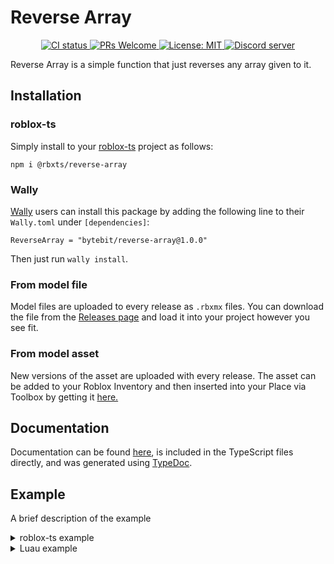 # Reverse Array
<p align="center">
  <a href="https://github.com/Bytebit-Org/roblox-ReverseArray/actions">
      <img src="https://github.com/Bytebit-Org/roblox-ReverseArray/workflows/CI/badge.svg" alt="CI status" />
  </a>
  <a href="http://makeapullrequest.com">
    <img src="https://img.shields.io/badge/PRs-welcome-blue.svg" alt="PRs Welcome" />
  </a>
  <a href="https://opensource.org/licenses/MIT">
    <img src="https://img.shields.io/badge/License-MIT-blue.svg" alt="License: MIT" />
  </a>
  <a href="https://discord.gg/QEz3v8y">
    <img src="https://img.shields.io/badge/discord-join-7289DA.svg?logo=discord&longCache=true&style=flat" alt="Discord server" />
  </a>
</p>

Reverse Array is a simple function that just reverses any array given to it.

## Installation
### roblox-ts
Simply install to your [roblox-ts](https://roblox-ts.com/) project as follows:
```
npm i @rbxts/reverse-array
```

### Wally
[Wally](https://github.com/UpliftGames/wally/) users can install this package by adding the following line to their `Wally.toml` under `[dependencies]`:
```
ReverseArray = "bytebit/reverse-array@1.0.0"
```

Then just run `wally install`.

### From model file
Model files are uploaded to every release as `.rbxmx` files. You can download the file from the [Releases page](https://github.com/Bytebit-Org/roblox-ReverseArray/releases) and load it into your project however you see fit.

### From model asset
New versions of the asset are uploaded with every release. The asset can be added to your Roblox Inventory and then inserted into your Place via Toolbox by getting it [here.](https://www.roblox.com/library/1234567890/Reverse-Array-Package)

## Documentation
Documentation can be found [here](https://github.com/Bytebit-Org/roblox-ReverseArray/tree/master/docs), is included in the TypeScript files directly, and was generated using [TypeDoc](https://typedoc.org/).

## Example
A brief description of the example

<details>
  <summary>roblox-ts example</summary>

  ```ts
  import { PackageClass, packageFunction } from "@rbxts/package-name";

  export class PackageConsumer {
  }
  ```
</details>

<details>
  <summary>Luau example</summary>

  ```lua
  local PackageClass = require(path.to.modules["package-name"]).PackageClass
  local packageFunction = require(path.to.modules["package-name"]).packageFunction

  local PackageConsumer = {}
  PackageConsumer.__index = PackageConsumer

  function new()
    local self = {}
    setmetatable(self, PackageConsumer)

    return self
  end
  
  return {
    new = new
  }
  ```
</details>
